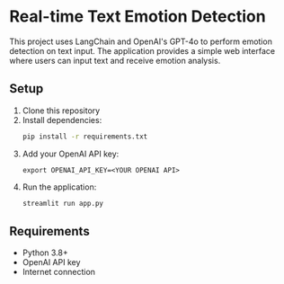 # Real-time Text Emotion Detection

This project uses LangChain and OpenAI's GPT-4o to perform emotion detection on text input. The application provides a simple web interface where users can input text and receive emotion analysis.

## Setup

1. Clone this repository
2. Install dependencies:
   ```bash
   pip install -r requirements.txt
   ```
3. Add your OpenAI API key:
   ```
   export OPENAI_API_KEY=<YOUR OPENAI API>
   ```
4. Run the application:
   ```bash
   streamlit run app.py
   ```


## Requirements

- Python 3.8+
- OpenAI API key
- Internet connection 
